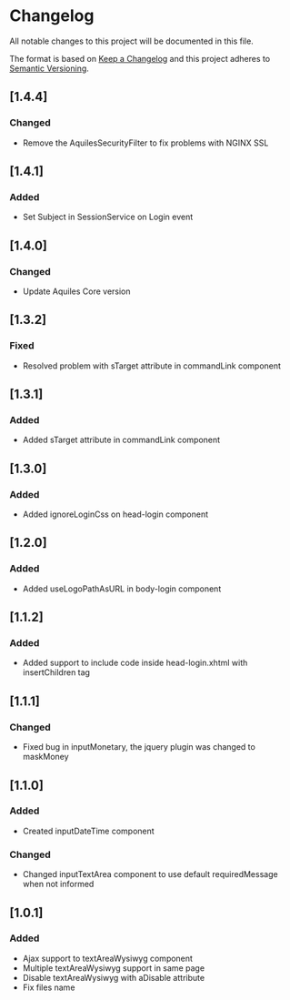 # Changelog
All notable changes to this project will be documented in this file.

The format is based on [Keep a Changelog](http://keepachangelog.com/en/1.0.0/)
and this project adheres to [Semantic Versioning](http://semver.org/spec/v2.0.0.html).

## [1.4.4]
### Changed
- Remove the AquilesSecurityFilter to fix problems with NGINX SSL

## [1.4.1]
### Added
- Set Subject in SessionService on Login event

## [1.4.0]
### Changed
- Update Aquiles Core version

## [1.3.2]
### Fixed
- Resolved problem with sTarget attribute in commandLink component

## [1.3.1]
### Added
- Added sTarget attribute in commandLink component

## [1.3.0]
### Added
- Added ignoreLoginCss on head-login component

## [1.2.0]
### Added
- Added useLogoPathAsURL in body-login component

## [1.1.2]
### Added
- Added support to include code inside head-login.xhtml with insertChildren tag

## [1.1.1]
### Changed
- Fixed bug in inputMonetary, the jquery plugin was changed to maskMoney

## [1.1.0]
### Added
- Created inputDateTime component
### Changed
- Changed inputTextArea component to use default requiredMessage when not informed 

## [1.0.1]
### Added 
- Ajax support to textAreaWysiwyg component
- Multiple textAreaWysiwyg support in same page
- Disable textAreaWysiwyg with aDisable attribute
- Fix files name